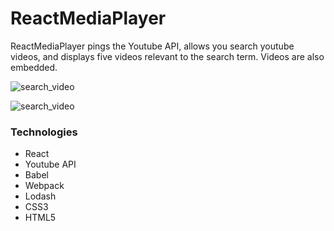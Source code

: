 # ReactMediaPlayer

ReactMediaPlayer pings the Youtube API, allows you search youtube videos, and displays five videos relevant to the search term. Videos are also embedded.


![search_video](/assets/video-click-example-gif.gif)

![search_video](/assets/search-example-gif.gif)

### Technologies
- React
- Youtube API
- Babel
- Webpack
- Lodash
- CSS3
- HTML5
